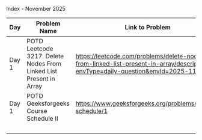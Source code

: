 Index - November 2025

| Day    | Problem Name                                                                           | Link to Problem                                                                                                                                         | Notes |
| ------ | -------------------------------------------------------------------------------------- | ------------------------------------------------------------------------------------------------------------------------------------------------------- | ----- |
| Day 1  | POTD Leetcode 3217. Delete Nodes From Linked List Present in Array                     | https://leetcode.com/problems/delete-nodes-from-linked-list-present-in-array/description/?envType=daily-question&envId=2025-11-01                       | -     |
| Day 1  | POTD Geeksforgeeks Course Schedule II                                                  | https://www.geeksforgeeks.org/problems/course-schedule/1                                                                                                | -     |
|        |                                                                                        |                                                                                                                                                         | -     |

